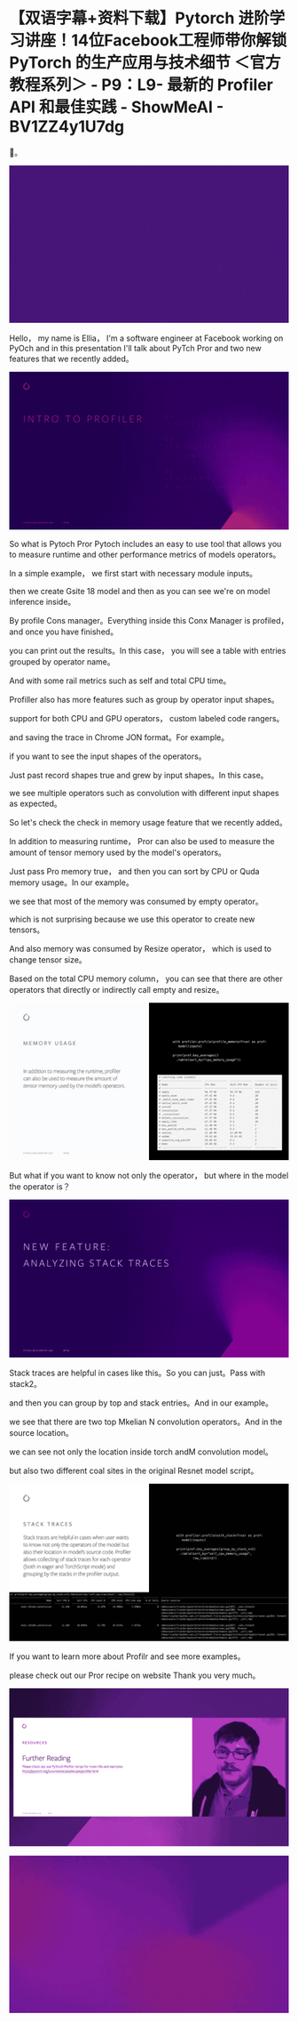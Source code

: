 # 【双语字幕+资料下载】Pytorch 进阶学习讲座！14位Facebook工程师带你解锁 PyTorch 的生产应用与技术细节 ＜官方教程系列＞ - P9：L9- 最新的 Profiler API 和最佳实践 - ShowMeAI - BV1ZZ4y1U7dg

🎼。

![](img/8ecf516795c50978f573dce9c644f972_1.png)

Hello， my name is Ellia， I'm a software engineer at Facebook working on PyOch and in this presentation I'll talk about PyTch Pror and two new features that we recently added。



![](img/8ecf516795c50978f573dce9c644f972_3.png)

So what is Pytoch Pror Pytoch includes an easy to use tool that allows you to measure runtime and other performance metrics of models operators。

In a simple example， we first start with necessary module inputs。

 then we create Gsite 18 model and then as you can see we're on model inference inside。

By profile Cons manager。Everything inside this Conx Manager is profiled， and once you have finished。

 you can print out the results。In this case， you will see a table with entries grouped by operator name。

And with some rail metrics such as self and total CPU time。

Profiller also has more features such as group by operator input shapes。

 support for both CPU and GPU operators， custom labeled code rangers。

 and saving the trace in Chrome JON format。For example。

 if you want to see the input shapes of the operators。

Just past record shapes true and grew by input shapes。In this case。

 we see multiple operators such as convolution with different input shapes as expected。

So let's check the check in memory usage feature that we recently added。

In addition to measuring runtime， Pror can also be used to measure the amount of tensor memory used by the model's operators。

Just pass Pro memory true， and then you can sort by CPU or Quda memory usage。In our example。

 we see that most of the memory was consumed by empty operator。

 which is not surprising because we use this operator to create new tensors。

And also memory was consumed by Resize operator， which is used to change tensor size。

Based on the total CPU memory column， you can see that there are other operators that directly or indirectly call empty and resize。



![](img/8ecf516795c50978f573dce9c644f972_5.png)

But what if you want to know not only the operator， but where in the model the operator is？



![](img/8ecf516795c50978f573dce9c644f972_7.png)

Stack traces are helpful in cases like this。So you can just。Pass with stack2。

 and then you can group by top and stack entries。And in our example。

 we see that there are two top Mkelian N convolution operators。And in the source location。

 we can see not only the location inside torch andM convolution model。

 but also two different coal sites in the original Resnet model script。



![](img/8ecf516795c50978f573dce9c644f972_9.png)

If you want to learn more about Profilr and see more examples。

 please check out our Pror recipe on website Thank you very much。



![](img/8ecf516795c50978f573dce9c644f972_11.png)

![](img/8ecf516795c50978f573dce9c644f972_12.png)